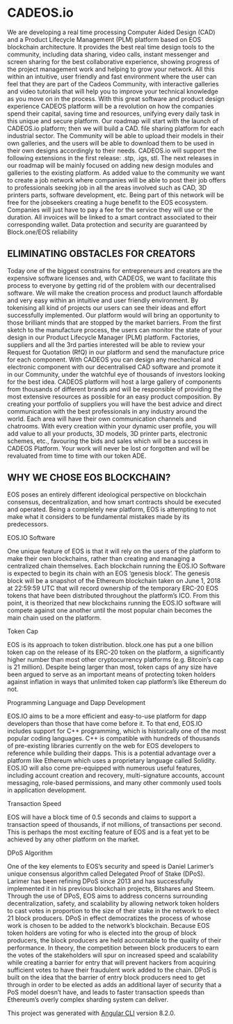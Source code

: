 # CADEOS.io

We are developing a real time processing Computer Aided Design (CAD) and a Product Lifecycle Management (PLM) platform based on EOS blockchain architecture. It provides the best real time design tools to the community, including data sharing, video calls, instant messenger and screen sharing for the best collaborative experience, showing progress of the project management work and helping to grow your network. 
All this within an intuitive, user friendly and fast environment where the user can feel that they are part of the Cadeos Community, with interactive galleries and video tutorials that will help you to improve your technical knowledge as you move on in the process.
With this great software and product design experience CADEOS platform will be a revolution on how the companies spend their capital, saving time and resources, unifying every daily task in this unique and secure platform.
Our roadmap will start with the launch of CADEOS.io platform; then we will build a CAD. file sharing platform for each industrial sector. The Community will be able to upload their models in their own galleries, and the users will be able to download them to be used in their own designs accordingly to their needs.
CADEOS.io will support the following extensions in the first release: .stp, .igs, stl.
The next releases in our roadmap will be mainly focused on adding new design modules and galleries to the existing platform.
As added value to the community we want to create a job network where companies will be able to post their job offers to professionals seeking job in all the areas involved such as CAD, 3D printers parts, software development, etc. Being part of this network will be free for the jobseekers creating a huge benefit to the EOS ecosystem.
Companies will just have to pay a fee for the service they will use or the duration. All invoices will be linked to a smart contract associated to their corresponding wallet. Data protection and security are guaranteed by Block.one/EOS reliability

## ELIMINATING OBSTACLES FOR CREATORS

Today one of the biggest constrains for entrepreneurs and creators are the expensive software licenses and, with CADEOS, we want to facilitate this process to everyone by getting rid of the problem with our decentralised software. We will make the creation process and product launch affordable and very easy within an intuitive and user friendly environment.
By tokenising all kind of projects our users can see their ideas and effort successfully implemented. Our platform would will bring an opportunity to those brilliant minds that are stopped by the market barriers.
From the first sketch to the manufacture process, the users can monitor the state of your design in our Product Lifecycle Manager (PLM) platform. Factories, suppliers and all the 3rd parties interested will be able to review your Request for Quotation (RfQ) in our platform and send the manufacture price for each component.
With CADEOS you can design any mechanical and electronic component with our decentralised CAD software and promote it in our Community, under the watchful eye of thousands of investors looking for the best idea.
CADEOS platform will host a large gallery of components from thousands of different brands and will be responsible of providing the most extensive resources as possible for an easy product composition.
By creating your portfolio of suppliers you will have the best advice and direct communication with the best professionals in any industry around the world. Each area will have their own communication channels and chatrooms.
With every creation within your dynamic user profile, you will add value to all your products, 3D models, 3D printer parts, electronic schemes, etc., favouring the bids and sales which will be a success in CADEOS Platform. Your work will never be lost or forgotten and will be revaluated from time to time with our token ADE.


## WHY WE CHOSE EOS BLOCKCHAIN?

EOS poses an entirely different ideological perspective on blockchain consensus, decentralization, and how smart contracts should be executed and operated. Being a completely new platform, EOS is attempting to not make what it considers to be fundamental mistakes made by its predecessors.

EOS.IO Software

One unique feature of EOS is that it will rely on the users of the platform to make their own blockchains, rather than creating and managing a centralized chain themselves. Each blockchain running the EOS.IO Software is expected to begin its chain with an EOS ‘genesis block’. The genesis block will be a snapshot of the Ethereum blockchain taken on June 1, 2018 at 22:59:59 UTC that will record ownership of the temporary ERC-20 EOS tokens that have been distributed throughout the platform’s ICO. From this point, it is theorized that new blockchains running the EOS.IO software will compete against one another until the most popular chain becomes the main chain used on the platform.

Token Cap

EOS is its approach to token distribution. block.one has put a one billion token cap on the release of its ERC-20 token on the platform, a significantly higher number than most other cryptocurrency platforms (e.g. Bitcoin’s cap is 21 million).
Despite being larger than most, token caps of any size have been argued to serve as an important means of protecting token holders against inflation in ways that unlimited token cap platform’s like Ethereum do not.

Programming Language and Dapp Development

EOS.IO aims to be a more efficient and easy-to-use platform for dapp developers than those that have come before it. To that end, EOS.IO includes support for C++ programming, which is historically one of the most popular coding languages. C++ is compatible with hundreds of thousands of pre-existing libraries currently on the web for EOS developers to reference while building their dapps. This is a potential advantage over a platform like Ethereum which uses a proprietary language called Solidity.
EOS.IO will also come pre-equipped with numerous useful features, including account creation and recovery, multi-signature accounts, account messaging, role-based permissions, and many other commonly used tools in application development.

Transaction Speed

EOS will have a block time of 0.5 seconds and claims to support a transaction speed of thousands, if not millions, of transactions per second. This is perhaps the most exciting feature of EOS and is a feat yet to be achieved by any other platform on the market.

DPoS Algorithm

One of the key elements to EOS’s security and speed is Daniel Larimer’s unique consensus algorithm called Delegated Proof of Stake (DPoS). Larimer has been refining DPoS since 2013 and has successfully implemented it in his previous blockchain projects, Bitshares and Steem.
Through the use of DPoS, EOS aims to address concerns surrounding decentralization, safety, and scalability by allowing network token holders to cast votes in proportion to the size of their stake in the network to elect 21 block producers. DPoS in effect democratizes the process of whose work is chosen to be added to the network’s blockchain.
Because EOS token holders are voting for who is elected into the group of block producers, the block producers are held accountable to the quality of their performance. In theory, the competition between block producers to earn the votes of the stakeholders will spur on increased speed and scalability while creating a barrier for entry that will prevent hackers from acquiring sufficient votes to have their fraudulent work added to the chain.
DPoS is built on the idea that the barrier of entry block producers need to get through in order to be elected as adds an additional layer of security that a PoS model doesn’t have, and leads to faster transaction speeds than Ethereum’s overly complex sharding system can deliver.

This project was generated with [Angular CLI](https://github.com/angular/angular-cli) version 8.2.0.


